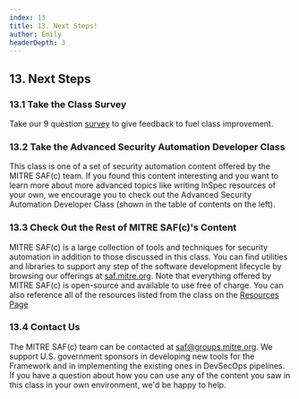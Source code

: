 ```yaml
---
index: 13
title: 13. Next Steps!
author: Emily
headerDepth: 3
---
```


## 13. Next Steps

### 13.1 Take the Class Survey
Take our 9 question [survey](https://forms.office.com/g/iLBz5P6WrL) to give feedback to fuel class improvement.

### 13.2 Take the Advanced Security Automation Developer Class
This class is one of a set of security automation content offered by the MITRE SAF(c) team. If you found this content interesting and you want to learn more about more advanced topics like writing InSpec resources of your own, we encourage you to check out the Advanced Security Automation Developer Class (shown in the table of contents on the left).

### 13.3 Check Out the Rest of MITRE SAF(c)'s Content
MITRE SAF(c) is a large collection of tools and techniques for security automation in addition to those discussed in this class. You can find utilities and libraries to support any step of the software development lifecycle by browsing our offerings at [saf.mitre.org](https://saf.mitre.org). Note that everything offered by MITRE SAF(c) is open-source and available to use free of charge. You can also reference all of the resources listed from the class on the [Resources Page](../../resources/README.md)

### 13.4 Contact Us
The MITRE SAF(c) team can be contacted at [saf@groups.mitre.org](mailto:saf@groups.mitre.org). We support U.S. government sponsors in developing new tools for the Framework and in implementing the existing ones in DevSecOps pipelines. If you have a question about how you can use any of the content you saw in this class in your own environment, we'd be happy to help.
